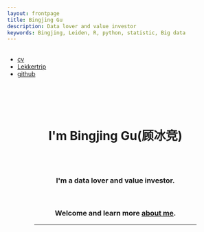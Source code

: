 ```yaml
---
layout: frontpage
title: Bingjing Gu
description: Data lover and value investor
keywords: Bingjing, Leiden, R, python, statistic, Big data
---
```

<head>
<style>
.center {
    margin: auto;
    width: 75%;
    padding: 10px;
}
.textcenter {
    text-align: center;
}
</style>
</head>

<div class="navbar">
  <div class="navbar-inner">
      <ul class="nav">
          <li><a href="{{ BASE_PATH }}/assets/CV_Bingjing.pdf">cv</a></li>
          <li><a href="http://www.lekkertrip.nl/">Lekkertrip</a></li>
          <li><a href="https://github.com/sangaj">github</a></li>
      </ul>
  </div>
</div>

<table class="wide">
<div class="center">
            <div class="banner-text" text-align="center">
            <br>
            <br>
                <h1 class="textcenter">I'm Bingjing Gu(顾冰竞) </h1>
            <br>   
                <h3 class ="textcenter">I'm a <span>data lover</span> and <span>value investor</span>.</h3>
                <h3 class ="textcenter">Welcome and learn more <a class="smoothscroll" href="https://sangaj.github.io/pages/About.html">about me</a>.</h3>
                <hr />
            </div>
        </div>
 </table>
 
  
